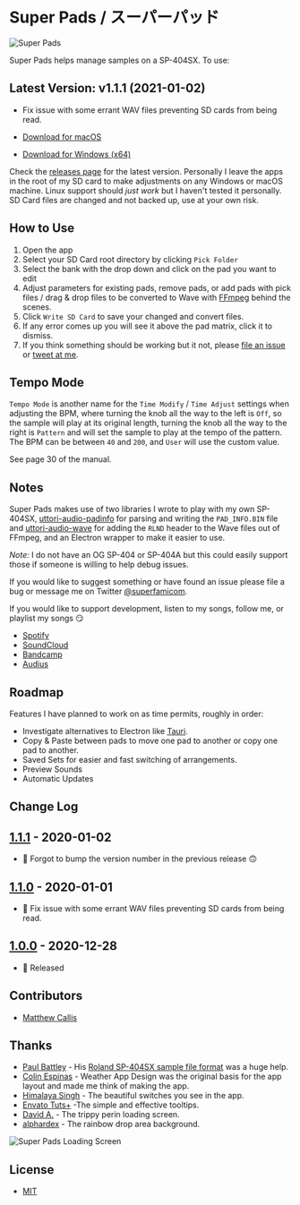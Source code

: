 # Super Pads / スーパーパッド

![Super Pads](https://raw.githubusercontent.com/MatthewCallis/super-pads/master/example.png)

Super Pads helps manage samples on a SP-404SX. To use:

## Latest Version: v1.1.1 (2021-01-02)

- Fix issue with some errant WAV files preventing SD cards from being read.

- [Download for macOS](https://github.com/MatthewCallis/super-pads/releases/download/v1.1.1/Super.Pads-mac.dmg)
- [Download for Windows (x64)](https://github.com/MatthewCallis/super-pads/releases/download/v1.1.1/Super.Pads-win.exe)

Check the [releases page](https://github.com/MatthewCallis/super-pads/releases) for the latest version. Personally I leave the apps in the root of my SD card to make adjustments on any Windows or macOS machine. Linux support should _just work_ but I haven't tested it personally. SD Card files are changed and not backed up, use at your own risk.

## How to Use

1. Open the app
1. Select your SD Card root directory by clicking `Pick Folder`
1. Select the bank with the drop down and click on the pad you want to edit
1. Adjust parameters for existing pads, remove pads, or add pads with pick files / drag & drop files to be converted to Wave with [FFmpeg](https://ffmpeg.org/) behind the scenes.
1. Click `Write SD Card` to save your changed and convert files.
1. If any error comes up you will see it above the pad matrix, click it to dismiss.
1. If you think something should be working but it not, please [file an issue](https://github.com/MatthewCallis/super-pads/issues) or [tweet at me](https://twitter.com/superfamicom/status/1343989480160522240).

## Tempo Mode

`Tempo Mode` is another name for the `Time Modify` / `Time Adjust` settings when adjusting the BPM, where turning the knob all the way to the left is `Off`, so the sample will play at its original length, turning the knob all the way to the right is `Pattern` and will set the sample to play at the tempo of the pattern. The BPM can be between `40` and `200`, and `User` will use the custom value.

See page 30 of the manual.

## Notes

Super Pads makes use of two libraries I wrote to play with my own SP-404SX, [uttori-audio-padinfo](https://github.com/uttori/uttori-audio-padinfo) for parsing and writing the `PAD_INFO.BIN` file and [uttori-audio-wave](https://github.com/uttori/uttori-audio-wave) for adding the `RLND` header to the Wave files out of FFmpeg, and an Electron wrapper to make it easier to use.

_Note:_ I do not have an OG SP-404 or SP-404A but this could easily support those if someone is willing to help debug issues.

If you would like to suggest something or have found an issue please file a bug or message me on Twitter [@superfamicom](https://twitter.com/superfamicom).

If you would like to support development, listen to my songs, follow me, or playlist my songs 😏

- [Spotify](https://open.spotify.com/artist/0FYTwSXr4Q7Ujml4wW7Y97)
- [SoundCloud](https://soundcloud.com/superfamicom)
- [Bandcamp](https://matthewcallis.bandcamp.com/)
- [Audius](https://audius.co/superfamicom)

## Roadmap

Features I have planned to work on as time permits, roughly in order:

- Investigate alternatives to Electron like [Tauri](https://github.com/tauri-apps/tauri).
- Copy & Paste between pads to move one pad to another or copy one pad to another.
- Saved Sets for easier and fast switching of arrangements.
- Preview Sounds
- Automatic Updates

## Change Log

## [1.1.1](https://github.com/MatthewCallis/super-pads) - 2020-01-02

- 🧰 Forgot to bump the version number in the previous release 🙃

## [1.1.0](https://github.com/MatthewCallis/super-pads) - 2020-01-01

- 🧰 Fix issue with some errant WAV files preventing SD cards from being read.

## [1.0.0](https://github.com/MatthewCallis/super-pads) - 2020-12-28

- 🧰 Released

## Contributors

- [Matthew Callis](https://github.com/MatthewCallis)

## Thanks

- [Paul Battley](https://github.com/threedaymonk) - His [Roland SP-404SX sample file format](https://gist.github.com/threedaymonk/701ca30e5d363caa288986ad972ab3e0) was a huge help.
- [Colin Espinas](https://codepen.io/Call_in/pen/pMYGbZ) - Weather App Design was the original basis for the app layout and made me think of making the app.
- [Himalaya Singh](https://codepen.io/himalayasingh/pen/EdVzNL) - The beautiful switches you see in the app.
- [Envato Tuts+](https://codepen.io/tutsplus/details/WROvdG) -The simple and effective tooltips.
- [David A.](https://codepen.io/meodai/pen/jVpwbP) - The trippy perin loading screen.
- [alphardex](https://codepen.io/alphardex) - The rainbow drop area background.

![Super Pads Loading Screen](https://raw.githubusercontent.com/MatthewCallis/super-pads/master/loading.png)

## License

- [MIT](LICENSE)
